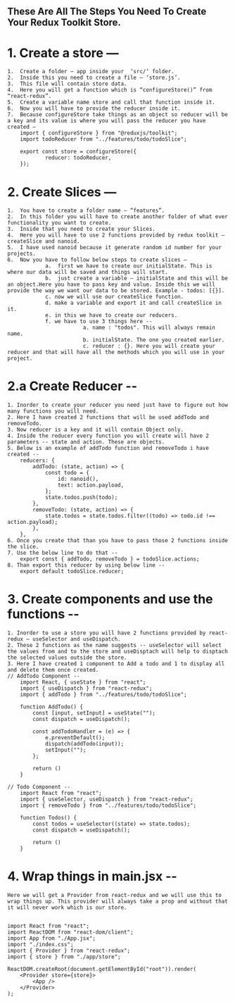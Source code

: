 ## These Are All The Steps You Need To Create Your Redux Toolkit Store.

# 1. Create a store —

    1.	Create a folder — app inside your  ‘src/‘ folder.
    2.	Inside this you need to create a file — ‘store.js’.
    3.	This file will contain store data.
    4.	Here you will get a function which is “configureStore()” from “react-redux”.
    5.	Create a variable name store and call that function inside it.
    6.	Now you will have to provide the reducer inside it.
    7.	Because configureStore take things as an object so reducer will be a key and its value is where you will pass the reducer you have created —
        import { configureStore } from "@reduxjs/toolkit";
        import todoReducer from "../features/todo/todoSlice";

        export const store = configureStore({
                reducer: todoReducer,
        });

# 2. Create Slices —

    1.	You have to create a folder name — “features”.
    2.	In this folder you will have to create another folder of what ever functionality you want to create.
    3.	Inside that you need to create your Slices.
    4.	Here you will have to use 2 functions provided by redux toolkit — createSlice and nanoid.
    5.	I have used nanoid because it generate random id number for your projects.
    6.	Now you have to follow below steps to create slices —
    			a.	first we have to create our initialState. This is where our data will be saved and things will start.
    			b.	just create a variable — initialState and this will be an object.Here you have to pass key and value. Inside this we will provide the way we want our data to be stored. Example - todos: [{}].
    			c. now we will use our createSlice function.
    			d. make a variable and export it and call createSlice in it.
    			e. in this we have to create our reducers.
    			f. we have to use 3 things here --
    						a. name : "todos". This will always remain name.
    						b. initialState. The one you created earlier.
    						c. reducer : {}. Here you will create your reducer and that will have all the methods which you will use in your project.

# 2.a Create Reducer --

    1. Inorder to create your reducer you need just have to figure out how many functions you will need.
    2. Here I have created 2 functions that will be used addTodo and removeTodo.
    3. Now reducer is a key and it will contain Object only.
    4. Inside the reducer every function you will create will have 2 parameters -- state and action. These are objects.
    5. Below is an example of addTodo function and removeTodo i have created --
        reducers: {
            addTodo: (state, action) => {
                const todo = {
                    id: nanoid(),
                    text: action.payload,
                };
                state.todos.push(todo);
            },
            removeTodo: (state, action) => {
                state.todos = state.todos.filter((todo) => todo.id !== action.payload);
            },
        },
    6. Once you create that than you have to pass those 2 functions inside the slice.
    7. Use the below line to do that --
        export const { addTodo, removeTodo } = todoSlice.actions;
    8. Than export this reducer by using below line --
        export default todoSlice.reducer;

# 3. Create components and use the functions --

    1. Inorder to use a store you will have 2 functions provided by react-redux — useSelector and useDispatch.
    2. These 2 functions as the name suggests -- useSelector will select the values from and to the store and useDisptach will help to disptach the selected values outside the store.
    3. Here I have created 1 component to Add a todo and 1 to display all and delete them once created.
    // AddTodo Component --
        import React, { useState } from "react";
        import { useDispatch } from "react-redux";
        import { addTodo } from "../features/todo/todoSlice";

        function AddTodo() {
            const [input, setInput] = useState("");
            const dispatch = useDispatch();

            const addTodoHandler = (e) => {
                e.preventDefault();
                dispatch(addTodo(input));
                setInput("");
            };

            return ()
        }

    // Todo Component --
        import React from "react";
        import { useSelector, useDispatch } from "react-redux";
        import { removeTodo } from "../features/todo/todoSlice";

        function Todos() {
            const todos = useSelector((state) => state.todos);
            const dispatch = useDispatch();

            return ()
        }

# 4. Wrap things in main.jsx --

    Here we will get a Provider from react-redux and we will use this to wrap things up. This provider will always take a prop and without that it will never work which is our store.


    import React from "react";
    import ReactDOM from "react-dom/client";
    import App from "./App.jsx";
    import "./index.css";
    import { Provider } from "react-redux";
    import { store } from "./app/store";

    ReactDOM.createRoot(document.getElementById("root")).render(
        <Provider store={store}>
            <App />
        </Provider>
    );
